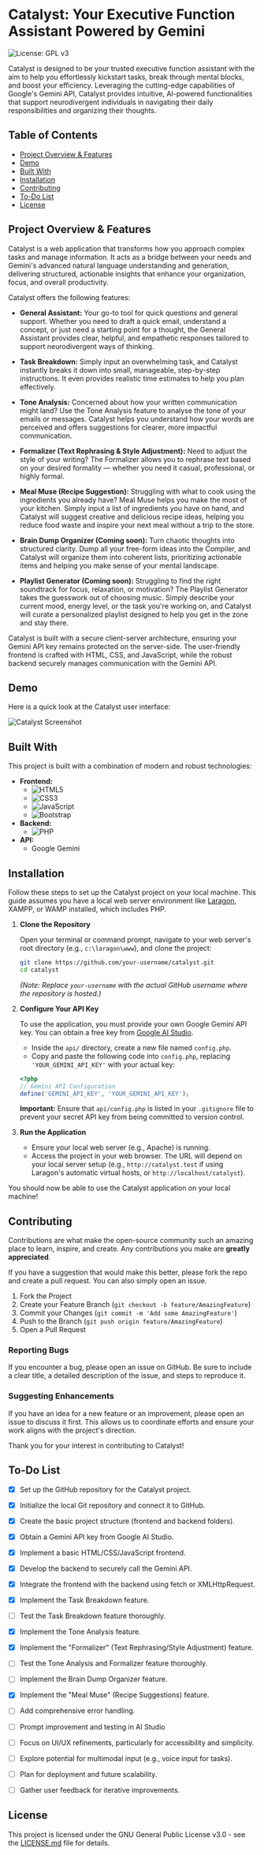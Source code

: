 # Catalyst: Your Executive Function Assistant Powered by Gemini

![License: GPL v3](https://img.shields.io/badge/License-GPLv3-blue.svg)

Catalyst is designed to be your trusted executive function assistant with the aim to help you effortlessly kickstart tasks, break through mental blocks, and boost your efficiency. Leveraging the cutting-edge capabilities of Google's Gemini API, Catalyst provides intuitive, AI-powered functionalities that support neurodivergent individuals in navigating their daily responsibilities and organizing their thoughts.

## Table of Contents

- [Project Overview & Features](#project-overview--features)
- [Demo](#demo)
- [Built With](#built-with)
- [Installation](#installation)
- [Contributing](#contributing)
- [To-Do List](#to-do-list)
- [License](#license)

## Project Overview & Features

Catalyst is a web application that transforms how you approach complex tasks and manage information. It acts as a bridge between your needs and Gemini's advanced natural language understanding and generation, delivering structured, actionable insights that enhance your organization, focus, and overall productivity.

Catalyst offers the following features:

- **General Assistant:** Your go-to tool for quick questions and general support. Whether you need to draft a quick email, understand a concept, or just need a starting point for a thought, the General Assistant provides clear, helpful, and empathetic responses tailored to support neurodivergent ways of thinking.

- **Task Breakdown:** Simply input an overwhelming task, and Catalyst instantly breaks it down into small, manageable, step-by-step instructions. It even provides realistic time estimates to help you plan effectively.

- **Tone Analysis:** Concerned about how your written communication might land? Use the Tone Analysis feature to analyse the tone of your emails or messages. Catalyst helps you understand how your words are perceived and offers suggestions for clearer, more impactful communication.

- **Formalizer (Text Rephrasing & Style Adjustment):** Need to adjust the style of your writing? The Formalizer allows you to rephrase text based on your desired formality — whether you need it casual, professional, or highly formal.

- **Meal Muse (Recipe Suggestion):** Struggling with what to cook using the ingredients you already have? Meal Muse helps you make the most of your kitchen. Simply input a list of ingredients you have on hand, and Catalyst will suggest creative and delicious recipe ideas, helping you reduce food waste and inspire your next meal without a trip to the store.

- **Brain Dump Organizer (Coming soon):** Turn chaotic thoughts into structured clarity. Dump all your free-form ideas into the Compiler, and Catalyst will organize them into coherent lists, prioritizing actionable items and helping you make sense of your mental landscape.

- **Playlist Generator (Coming soon):** Struggling to find the right soundtrack for focus, relaxation, or motivation? The Playlist Generator takes the guesswork out of choosing music. Simply describe your current mood, energy level, or the task you're working on, and Catalyst will curate a personalized playlist designed to help you get in the zone and stay there.

Catalyst is built with a secure client-server architecture, ensuring your Gemini API key remains protected on the server-side. The user-friendly frontend is crafted with HTML, CSS, and JavaScript, while the robust backend securely manages communication with the Gemini API.

## Demo

Here is a quick look at the Catalyst user interface:

![Catalyst Screenshot](./assets/img/screenshot.png)

## Built With

This project is built with a combination of modern and robust technologies:

*   **Frontend:**
    *   ![HTML5](https://img.shields.io/badge/html5-%23E34F26.svg?style=for-the-badge&logo=html5&logoColor=white)
    *   ![CSS3](https://img.shields.io/badge/css3-%231572B6.svg?style=for-the-badge&logo=css3&logoColor=white)
    *   ![JavaScript](https://img.shields.io/badge/javascript-%23323330.svg?style=for-the-badge&logo=javascript&logoColor=%23F7DF1E)
    *   ![Bootstrap](https://img.shields.io/badge/bootstrap-%238511FA.svg?style=for-the-badge&logo=bootstrap&logoColor=white)
*   **Backend:**
    *   ![PHP](https://img.shields.io/badge/php-%23777BB4.svg?style=for-the-badge&logo=php&logoColor=white)
*   **API:**
    *   Google Gemini

## Installation

Follow these steps to set up the Catalyst project on your local machine. This guide assumes you have a local web server environment like [Laragon](https://laragon.org/), XAMPP, or WAMP installed, which includes PHP.

1.  **Clone the Repository**

    Open your terminal or command prompt, navigate to your web server's root directory (e.g., `c:\laragon\www`), and clone the project:

    ```bash
    git clone https://github.com/your-username/catalyst.git
    cd catalyst
    ```
    *(Note: Replace `your-username` with the actual GitHub username where the repository is hosted.)*

2.  **Configure Your API Key**

    To use the application, you must provide your own Google Gemini API key. You can obtain a free key from [Google AI Studio](https://aistudio.google.com/).

    - Inside the `api/` directory, create a new file named `config.php`.
    - Copy and paste the following code into `config.php`, replacing `'YOUR_GEMINI_API_KEY'` with your actual key:

    ```php
    <?php
    // Gemini API Configuration
    define('GEMINI_API_KEY', 'YOUR_GEMINI_API_KEY');
    ```
    **Important:** Ensure that `api/config.php` is listed in your `.gitignore` file to prevent your secret API key from being committed to version control.

3.  **Run the Application**

    - Ensure your local web server (e.g., Apache) is running.
    - Access the project in your web browser. The URL will depend on your local server setup (e.g., `http://catalyst.test` if using Laragon's automatic virtual hosts, or `http://localhost/catalyst`).

You should now be able to use the Catalyst application on your local machine!

## Contributing

Contributions are what make the open-source community such an amazing place to learn, inspire, and create. Any contributions you make are **greatly appreciated**.

If you have a suggestion that would make this better, please fork the repo and create a pull request. You can also simply open an issue.

1.  Fork the Project
2.  Create your Feature Branch (`git checkout -b feature/AmazingFeature`)
3.  Commit your Changes (`git commit -m 'Add some AmazingFeature'`)
4.  Push to the Branch (`git push origin feature/AmazingFeature`)
5.  Open a Pull Request

### Reporting Bugs

If you encounter a bug, please open an issue on GitHub. Be sure to include a clear title, a detailed description of the issue, and steps to reproduce it.

### Suggesting Enhancements

If you have an idea for a new feature or an improvement, please open an issue to discuss it first. This allows us to coordinate efforts and ensure your work aligns with the project's direction.

Thank you for your interest in contributing to Catalyst!

## To-Do List
- [X] Set up the GitHub repository for the Catalyst project.

- [X] Initialize the local Git repository and connect it to GitHub.

- [X] Create the basic project structure (frontend and backend folders).

- [X] Obtain a Gemini API key from Google AI Studio.

- [X] Implement a basic HTML/CSS/JavaScript frontend.

- [X] Develop the backend to securely call the Gemini API.

- [X] Integrate the frontend with the backend using fetch or XMLHttpRequest.

- [X] Implement the Task Breakdown feature.

- [ ] Test the Task Breakdown feature thoroughly.

- [X] Implement the Tone Analysis feature.

- [X] Implement the "Formalizer" (Text Rephrasing/Style Adjustment) feature.

- [ ] Test the Tone Analysis and Formalizer feature thoroughly.

- [ ] Implement the Brain Dump Organizer feature.

- [X] Implement the "Meal Muse" (Recipe Suggestions) feature.

- [ ] Add comprehensive error handling.

- [ ] Prompt improvement and testing in AI Studio

- [ ] Focus on UI/UX refinements, particularly for accessibility and simplicity.

- [ ] Explore potential for multimodal input (e.g., voice input for tasks).

- [ ] Plan for deployment and future scalability.

- [ ] Gather user feedback for iterative improvements.

## License

This project is licensed under the GNU General Public License v3.0 - see the [LICENSE.md](LICENSE.md) file for details.